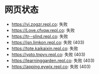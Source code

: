 # 网页状态
- https://vi.zogzr.repl.co: 失败
- https://Love.cfvqw.repl.co: 失败
- https://tr--slind.repl.co: 失败
- https://jsn.limkon.repl.co: 失败 (403)
- https://tote.kaikaixin.repl.co: 失败
- https://ypto.tnpyv.repl.co: 失败 (403)
- https://learninggarden.repl.co: 失败 (403)
- https://apping.eywjx.repl.co: 失败 (403)
